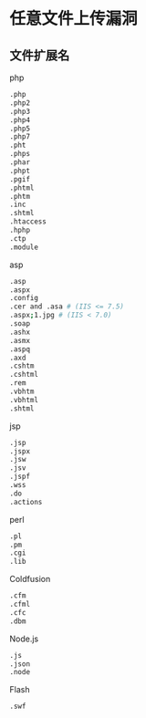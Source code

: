 # 任意文件上传漏洞

## 文件扩展名

php
```bash
.php
.php2
.php3
.php4
.php5
.php7
.pht
.phps
.phar
.phpt
.pgif
.phtml
.phtm
.inc
.shtml
.htaccess
.hphp
.ctp
.module
```

asp
```bash
.asp
.aspx
.config
.cer and .asa # (IIS <= 7.5)
.aspx;1.jpg # (IIS < 7.0)
.soap
.ashx
.asmx
.aspq
.axd
.cshtm
.cshtml
.rem
.vbhtm
.vbhtml
.shtml
```

jsp
```bash
.jsp
.jspx
.jsw
.jsv
.jspf
.wss
.do
.actions
```

perl
```bash
.pl
.pm
.cgi
.lib
```

Coldfusion
```bash
.cfm
.cfml
.cfc
.dbm
```

Node.js
```bash
.js
.json
.node
```

Flash
```bash
.swf
```

